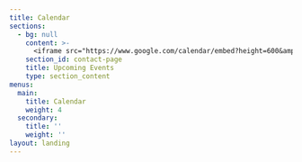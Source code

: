 ```yaml
---
title: Calendar
sections:
  - bg: null
    content: >-
      <iframe src="https://www.google.com/calendar/embed?height=600&amp;wkst=1&amp;bgcolor=%23ffffff&amp;src=60kvvarubrv958lj3snku908rg%40group.calendar.google.com&amp;color=%231B887A&amp;ctz=America%2FNew_York" style=" border-width:0 " width="100%" height="600" frameborder="0" scrolling="no"></iframe>
    section_id: contact-page
    title: Upcoming Events
    type: section_content
menus:
  main:
    title: Calendar
    weight: 4
  secondary:
    title: ''
    weight: ''
layout: landing
---
```

